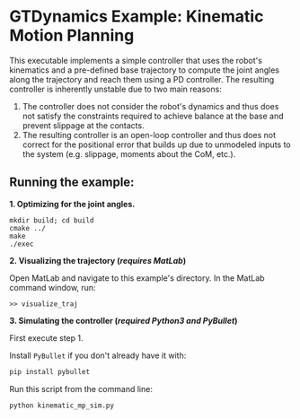 # GTDynamics Example: Kinematic Motion Planning

This executable implements a simple controller that uses the robot's kinematics and a pre-defined base trajectory to compute the joint angles along the trajectory and reach them using a PD controller. The resulting controller is inherently unstable due to two main reasons:
1. The controller does not consider the robot's dynamics and thus does not satisfy the constraints required to achieve balance at the base and prevent slippage at the contacts.
2. The resulting controller is an open-loop controller and thus does not correct for the positional error that builds up due to unmodeled inputs to the system (e.g. slippage, moments about the CoM, etc.).

## Running the example:

**1. Optimizing for the joint angles.**
```
mkdir build; cd build
cmake ../
make
./exec
```

**2. Visualizing the trajectory (_requires MatLab_)**

Open MatLab and navigate to this example's directory. In the MatLab command window, run:

```>> visualize_traj```

**3. Simulating the controller (_required Python3 and PyBullet_)**

First execute step 1.

Install `PyBullet` if you don't already have it with:
```bash
pip install pybullet
```

Run this script from the command line:
```bash
python kinematic_mp_sim.py
```